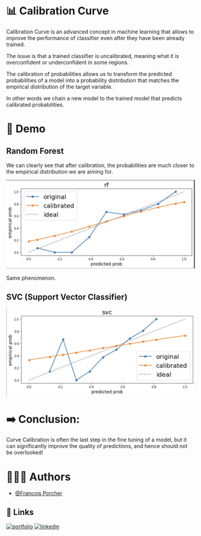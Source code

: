 # 📊 Calibration Curve

Calibration Curve is an advanced concept in machine learning that allows to improve the performance of classifier even after they have been already trained.

The issue is that a trained classifier is uncalibrated, meaning what it is overconfident or underconfident in some regions. 

The calibration of probabilities allows us to transform the predicted probabilities of a model into a probability distribution that matches the empirical distribution of the target variable.

In other words we chain a new model to the trained model that predicts calibrated probabilities.

# 🎇 Demo

## Random Forest

We can clearly see that after calibration, the probabilities are much closer to the empirical distribution we are aiming for.

![Screenshot](random_forest_curve.png)

Same phenomenon.

## SVC (Support Vector Classifier)

![Screenshot](svc_curve.png)

# ➡️ Conclusion:

Curve Calibration is often the last step in the fine tuning of a model, but it can significantly improve the quality of predictions, and hence should not be overlooked!


# 🙋🏻‍♂️ Authors

- [@Francois Porcher](https://github.com/FrancoisPorcher)


## 🔗 Links
[![portfolio](https://img.shields.io/badge/my_portfolio-000?style=for-the-badge&logo=ko-fi&logoColor=white)](https://francoisporcher.com)
[![linkedin](https://img.shields.io/badge/linkedin-0A66C2?style=for-the-badge&logo=linkedin&logoColor=white)](https://www.linkedin.com/in/fran%C3%A7ois-porcher-064b41192)


